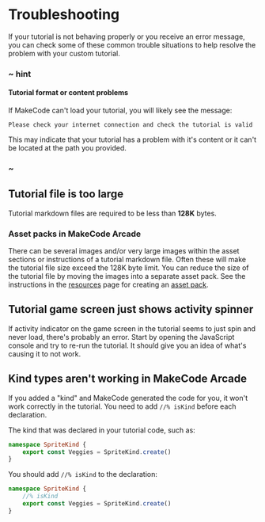 # Troubleshooting

If your tutorial is not behaving properly or you receive an error message, you can check some of these common trouble situations to help resolve the problem with your custom tutorial.

### ~ hint

#### Tutorial format or content problems

If MakeCode can't load your tutorial, you will likely see the message:

```
Please check your internet connection and check the tutorial is valid
```

This may indicate that your tutorial has a problem with it's content or it can't be located at the path you provided.

### ~

## Tutorial file is too large

Tutorial markdown files are required to be less than **128K** bytes.

### Asset packs in MakeCode Arcade

There can be several images and/or very large images within the asset sections or instructions of a tutorial markdown file. Often these will make the tutorial file size exceed the 128K byte limit. You can reduce the size of the tutorial file by moving the images into a separate asset pack. See the instructions in the [resources](/writing-docs/tutorials/resources) page for creating an [asset pack](/writing-docs/tutorials/resources#creating-asset-packs).

## Tutorial game screen just shows activity spinner

If activity indicator on the game screen in the tutorial seems to just spin and never load, there's probably an error. Start by opening the JavaScript console and try to re-run the tutorial. It should give you an idea of what's causing it to not work.

## Kind types aren't working in MakeCode Arcade

If you added a "kind" and MakeCode generated the code for you, it won't work correctly in the tutorial. You need to add `//% isKind` before each declaration.

The kind that was declared in your tutorial code, such as:

```typescript
namespace SpriteKind {
    export const Veggies = SpriteKind.create()
}
```

You should add `//% isKind` to the declaration:

```typescript
namespace SpriteKind {
    //% isKind
    export const Veggies = SpriteKind.create()
}
```
